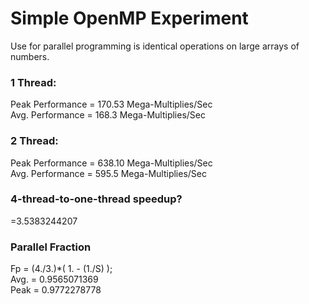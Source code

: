 # Simple OpenMP Experiment
Use for parallel programming is identical operations on large arrays of numbers.

### 1 Thread:
Peak Performance = 170.53 Mega-Multiplies/Sec \
Avg. Performance = 168.3 Mega-Multiplies/Sec

### 2 Thread:
Peak Performance = 638.10 Mega-Multiplies/Sec \
Avg. Performance = 595.5 Mega-Multiplies/Sec

### 4-thread-to-one-thread speedup?
=3.5383244207

### Parallel Fraction
Fp = (4./3.)*( 1. - (1./S) ); \
Avg. = 0.9565071369 \
Peak = 0.9772278778
